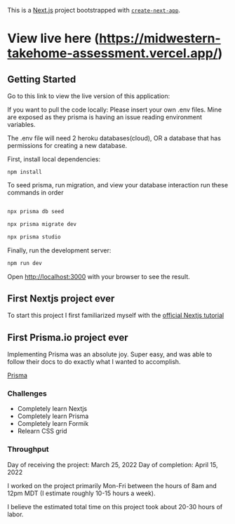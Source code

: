 This is a [Next.js](https://nextjs.org/) project bootstrapped with [`create-next-app`](https://github.com/vercel/next.js/tree/canary/packages/create-next-app).

# View live here (https://midwestern-takehome-assessment.vercel.app/)

## Getting Started

Go to this link to view the live version of this application: 

If you want to pull the code locally:
Please insert your own .env files.
Mine are exposed as they prisma is having an issue reading environment variables.

The .env file will need 2 heroku databases(cloud), OR a database that has permissions for creating a new database.

First, install local dependencies:
```
npm install
```

To seed prisma, run migration, and view your database interaction run these commands in order 
```bash

npx prisma db seed

npx prisma migrate dev

npx prisma studio

```

Finally, run the development server:

```bash
npm run dev
```

Open [http://localhost:3000](http://localhost:3000) with your browser to see the result.


## First Nextjs project ever
To start this project I first familiarized myself with the [official Nextjs tutorial](https://nextjs.org/learn/foundations/about-nextjs)

## First Prisma.io project ever
Implementing Prisma was an absolute joy. Super easy, and was able to follow their docs to do exactly what I wanted to accomplish.

[Prisma](https://www.prisma.io/docs/getting-started)

### Challenges
- Completely learn Nextjs
- Completely learn Prisma
- Completely learn Formik
- Relearn CSS grid

### Throughput
Day of receiving the project: March 25, 2022
Day of completion: April 15, 2022

I worked on the project primarily Mon-Fri between the hours of 8am and 12pm MDT (I estimate roughly 10-15 hours a week). 

I believe the estimated total time on this project took about 20-30 hours of labor.
